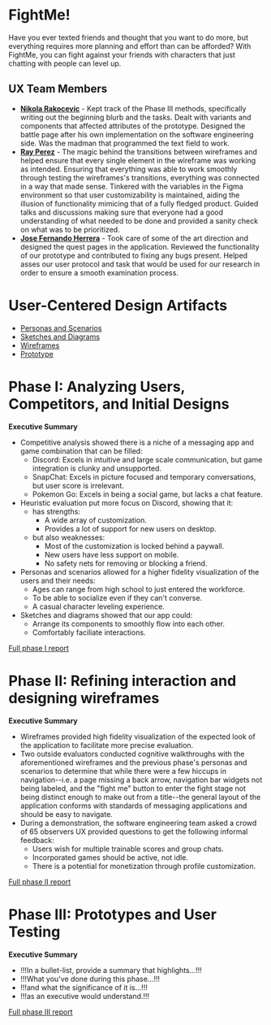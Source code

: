 # FightMe!

Have you ever texted friends and thought that you want to do more, but everything requires more planning and effort than can be afforded? With FightMe, you can fight against your friends with characters that just chatting with people can level up.

## UX Team Members

* **[Nikola Rakocevic](https://usabilityengineering.github.io/ux-journal-nrakocevic/)** - Kept track of the Phase III methods, specifically writing out the beginning blurb and the tasks. Dealt with variants and components that affected attributes of the prototype. Designed the battle page after his own implementation on the software engineering side. Was the madman that programmed the text field to work.
* **[Ray Perez](https://usabilityengineering.github.io/ux-journal-raperez2/)** - The magic behind the transitions between wireframes and helped ensure that every single element in the wireframe was working as intended. Ensuring that everything was able to work smoothly through testing the wireframes's transitions, everything was connected in a way that made sense. Tinkered with the variables in the Figma environment so that user customizability is maintained, aiding the illusion of functionality mimicing that of a fully fledged product. Guided talks and discussions making sure that everyone had a good understanding of what needed to be done and provided a sanity check on what was to be prioritized.
* **[Jose Fernando Herrera](https://github.com/UsabilityEngineering/ux-journal-jfherrera02/)** - Took care of some of the art direction and designed the quest pages in the application. Reviewed the functionality of our prototype and contributed to fixing any bugs present. Helped asses our user protocol and task that would be used for our research in order to ensure a smooth examination process.

# User-Centered Design Artifacts
 
* [Personas and Scenarios](personas/)
* [Sketches and Diagrams](sketches/)
* [Wireframes](wireframes/)
* [Prototype](https://www.figma.com/design/rpGDX4bsxX63vPUkJVCsLL/Wireframe?node-id=161-402&t=MhVwbs8KhFhxk4yT-1)

# Phase I: Analyzing Users, Competitors, and Initial Designs

**Executive Summary**

* Competitive analysis showed there is a niche of a messaging app and game combination that can be filled:
  * Discord: Excels in intuitive and large scale communication, but game integration is clunky and unsupported.
  * SnapChat: Excels in picture focused and temporary conversations, but user score is irrelevant.
  * Pokemon Go: Excels in being a social game, but lacks a chat feature.
* Heuristic evaluation put more focus on Discord, showing that it:
  * has strengths:
    * A wide array of customization.
    * Provides a lot of support for new users on desktop.
  * but also weaknesses:
    * Most of the customization is locked behind a paywall.
    * New users have less support on mobile.
    * No safety nets for removing or blocking a friend.
* Personas and scenarios allowed for a higher fidelity visualization of the users and their needs:
  * Ages can range from high school to just entered the workforce.
  * To be able to socialize even if they can't converse.
  * A casual character leveling experience.
* Sketches and diagrams showed that our app could:
  * Arrange its components to smoothly flow into each other.
  * Comfortably faciliate interactions.

[Full phase I report](phaseI/)

# Phase II: Refining interaction and designing wireframes

**Executive Summary**

* Wireframes provided high fidelity visualization of the expected look of the application to facilitate more precise evaluation.
* Two outside evaluators conducted cognitive walkthroughs with the aforementioned wireframes and the previous phase's personas and scenarios to determine that while there were a few hiccups in navigation--i.e. a page missing a back arrow, navigation bar widgets not being labeled, and the "fight me" button to enter the fight stage not being distinct enough to make out from a title--the general layout of the application conforms with standards of messaging applications and should be easy to navigate.
* During a demonstration, the software engineering team asked a crowd of 65 observers UX provided questions to get the following informal feedback:
  * Users wish for multiple trainable scores and group chats.
  * Incorporated games should be active, not idle.
  * There is a potential for monetization through profile customization.

[Full phase II report](phaseII/)

# Phase III: Prototypes and User Testing

**Executive Summary**

* !!!In a bullet-list, provide a summary that highlights...!!!
* !!!What you've done during this phase...!!!
* !!!and what the significance of it is...!!!
* !!!as an executive would understand.!!!

[Full phase III report](phaseIII/)
